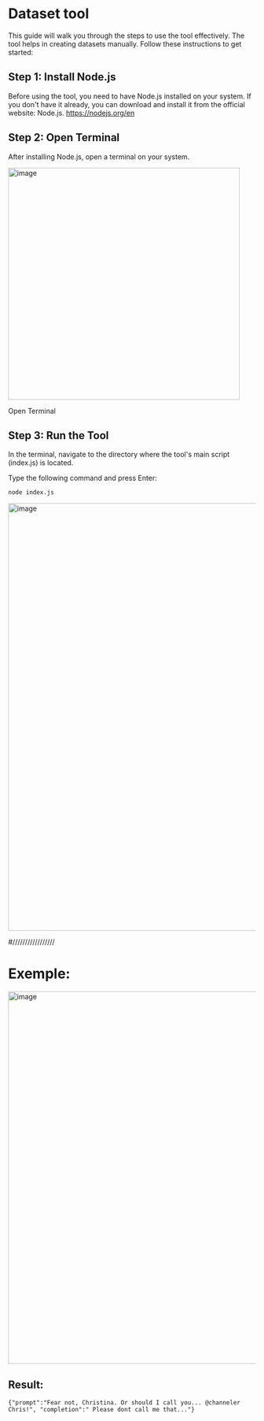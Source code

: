 # Dataset tool
This guide will walk you through the steps to use the tool effectively. The tool helps in creating datasets manually. Follow these instructions to get started:

## Step 1: Install Node.js
Before using the tool, you need to have Node.js installed on your system. If you don't have it already, you can download and install it from the official website: Node.js.
https://nodejs.org/en

## Step 2: Open Terminal
After installing Node.js, open a terminal on your system.

<img width="471" alt="image" src="https://github.com/Loke-60000/manual-dataset-tool/assets/104599813/7791a72e-9651-49f6-8719-1b6b6208f187">


Open Terminal

## Step 3: Run the Tool
In the terminal, navigate to the directory where the tool's main script (index.js) is located.

Type the following command and press Enter:

```bash
node index.js
```


<img width="868" alt="image" src="https://github.com/Loke-60000/manual-dataset-tool/assets/104599813/bd21bad2-53a6-4379-a2df-2df66ba3e9e6">

#/////////////////

# Exemple:

<img width="756" alt="image" src="https://github.com/Loke-60000/manual-dataset-tool/assets/104599813/03acbe26-3200-4052-92e8-6eb6898d3e6e">

## Result:

```jsonl
{"prompt":"Fear not, Christina. Or should I call you... @channeler Chris!", "completion":" Please dont call me that..."}
```
